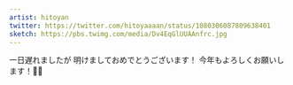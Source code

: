 ```yaml
---
artist: hitoyan
twitter: https://twitter.com/hitoyaaaan/status/1080306087809638401
sketch: https://pbs.twimg.com/media/Dv4EqGlUUAAnfrc.jpg
---
```

一日遅れましたが
明けましておめでとうございます！
今年もよろしくお願いします！🎍✨